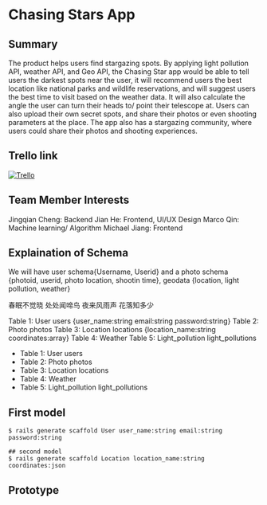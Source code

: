 # Chasing Stars App

## Summary

The product helps users find stargazing spots. By applying light pollution API, weather API, and Geo API, the Chasing Star app would be able to tell users the darkest spots near the user, it will recommend users the best location like national parks and wildlife reservations, and will suggest users the best time to visit based on the weather data. It will also calculate the angle the user can turn their heads to/ point their telescope at. Users can also upload their own secret spots, and share their photos or even shooting parameters at the place. The app also has a stargazing community, where users could share their photos and shooting experiences.

## Trello link

[![Trello](https://img.shields.io/badge/Trello-%23026AA7.svg?style=for-the-badge&logo=Trello&logoColor=white)][1]

## Team Member Interests

Jingqian Cheng: Backend
Jian He: Frontend, UI/UX Design
Marco Qin: Machine learning/ Algorithm
Michael Jiang: Frontend

## Explaination of Schema

We will have user schema{Username, Userid} and a photo schema {photoid, userid, photo location, shootin time}, geodata {location, light pollution, weather}

春眠不觉晓
处处闻啼鸟
夜来风雨声
花落知多少

Table 1: User users {user_name:string email:string password:string}
Table 2: Photo photos
Table 3: Location locations {location_name:string coordinates:array}
Table 4: Weather
Table 5: Light_pollution light_pollutions

- Table 1: User users
- Table 2: Photo photos
- Table 3: Location locations
- Table 4: Weather
- Table 5: Light_pollution light_pollutions

## First model

```
$ rails generate scaffold User user_name:string email:string password:string

## second model
$ rails generate scaffold Location location_name:string coordinates:json
```

[1]: https://trello.com/invite/b/LLSmtsFl/ed133625c73fabd43e51ee04609c263f/app-development


## Prototype
 [1]: https://www.figma.com/file/KOc5UqZg2ftcQqWEvJlc2Z/Chasing-Stars?node-id=203%3A1392